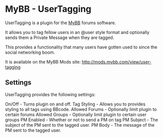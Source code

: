 MyBB - UserTagging
==================

UserTagging is a plugin for the [MyBB](http://mybb.com) forums software.

It allows you to tag fellow users in an @user style format and optionally sends them a Private Message when they are tagged.

This provides a functionality that many users have gotten used to since the social networking boom.

It is available on the MyBB Mods site: http://mods.mybb.com/view/user-tagging

Settings
--------

UserTagging provides the following settings:

On/Off - Turns plugin on and off.
Tag Styling - Allows you to provides styling to all tags using BBcode.
Allowed Forums - Optionally limit plugin to certain forums
Allowed Groups - Optionally limit plugin to certain user groups
PM Enabled - Whether or not to send a PM on tag
PM Subject - The subject of the PM sent to the tagged user.
PM Body - The message of the PM sent to the tagged user.

